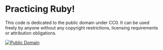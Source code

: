 # Practicing Ruby!

This code is dedicated to the public domain under CC0. It can be used freely by anyone without any copyright restrictions, licensing requirements or attribution obligations.

[![Public Domain](https://licensebuttons.net/p/zero/1.0/88x31.png)](https://creativecommons.org/public-domain/cc0/)
